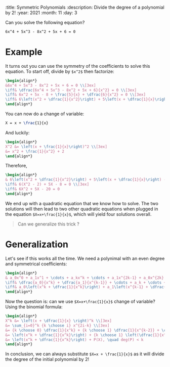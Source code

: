 :title: Symmetric Polynomials
:description: Divide the degree of a polynomial by 2!
:year: 2021
:month: 11
:day: 3

Can you solve the following equation?

```latex
6x^4 + 5x^3 - 8x^2 + 5x + 6 = 0
```

# Example

It turns out you can use the symmetry of the coefficients to solve this equation. To start off, divide by `$x^2$` then factorize:

```latex
\begin{align*}
&6x^4 + 5x^3 - 8x^2 + 5x + 6 = 0 \\[3ex]
\iff& \dfrac{6x^4 + 5x^3 - 8x^2 + 5x + 6}{x^2} = 0 \\[3ex]
\iff& 6x^2 + 5x - 8 + \frac{5}{x} + \dfrac{6}{x^2} = 0 \\[3ex]
\iff& 6\left(x^2 + \dfrac{1}{x^2}\right) + 5\left(x + \dfrac{1}{x}\right) - 8 = 0
\end{align*}
```

You can now do a change of variable:

```latex
X = x + \frac{1}{x}
```

And luckily:

```latex
\begin{align*}
X^2 &= \left(x + \frac{1}{x}\right)^2 \\[3ex]
&= x^2 + \frac{1}{x^2} + 2
\end{align*}
```

Therefore,

```latex
\begin{align*}
& 6\left(x^2 + \dfrac{1}{x^2}\right) + 5\left(x + \dfrac{1}{x}\right) - 8 = 0 \\[3ex]
\iff& 6(X^2 - 2) + 5X - 8 = 0 \\[3ex]
\iff& 6X^2 + 5X - 20 = 0
\end{align*}
```

We end up with a quadratic equation that we know how to solve. The two solutions will then lead to two other quadratic equations when plugged in the equation `$X=x+\frac{1}{x}$`, which will yield four solutions overall.

> Can we generalize this trick ?

# Generalization

Let's see if this works all the time. We need a polynimal with an even degree and symmetrical coefficients:

```latex
\begin{align*}
& a_0x^0 + a_1x^1 + \cdots + a_kx^k + \cdots + a_1x^{2k-1} + a_0x^{2k} = 0 \\[3ex]
\iff& \dfrac{a_0}{x^k} + \dfrac{a_1}{x^{k-1}} + \cdots + a_k + \cdots + a_1x^{k-1} + a_0x^k = 0 \\[3ex]
\iff& a_0\left(x^k + \dfrac{1}{x^k}\right) + a_1\left(x^{k-1} + \dfrac{1}{x^{k-1}}\right) + \cdots + a_{k-1}\left(x + \dfrac{1}{x}\right) + a_k = 0
\end{align*}
```

Now the question is: can we use `$X=x+\frac{1}{x}$` change of variable? Using the binomial formula:

```latex
\begin{align*}
X^k &= \left(x + \dfrac{1}{x} \right)^k \\[3ex]
&= \sum_{i=0}^k {k \choose i} x^{2i-k} \\[3ex]
&= {k \choose 0} \dfrac{1}{x^k} + {k \choose 1} \dfrac{1}{x^{k-2}} + \cdots + {k \choose k-1} x^{k-2} + {k \choose k} x^k \\[3ex]
&= \left(x^k + \dfrac{1}{x^k}\right) + {k \choose 1} \left(\dfrac{1}{x^{k-2}} + x^{k-2}\right) + {k \choose 2} \left(\dfrac{1}{x^{k-4}} + x^{k-4}\right) + \cdots \\[3ex]
&= \left(x^k + \dfrac{1}{x^k}\right) + P(X), \quad deg(P) < k
\end{align*}
```

In conclusion, we can always substitute `$X=x + \frac{1}{x}$` as it will divide the degree of the initial polynomial by 2!